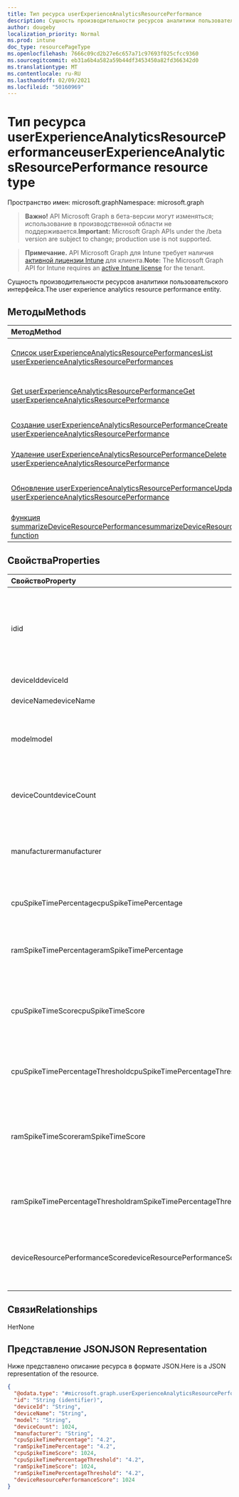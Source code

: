 ```yaml
---
title: Тип ресурса userExperienceAnalyticsResourcePerformance
description: Сущность производительности ресурсов аналитики пользовательского интерфейса.
author: dougeby
localization_priority: Normal
ms.prod: intune
doc_type: resourcePageType
ms.openlocfilehash: 7666c09cd2b27e6c657a71c97693f025cfcc9360
ms.sourcegitcommit: eb31a6b4a582a59b44df3453450a82fd366342d0
ms.translationtype: MT
ms.contentlocale: ru-RU
ms.lasthandoff: 02/09/2021
ms.locfileid: "50160969"
---
```

# <a name="userexperienceanalyticsresourceperformance-resource-type"></a><span data-ttu-id="9f462-103">Тип ресурса userExperienceAnalyticsResourcePerformance</span><span class="sxs-lookup"><span data-stu-id="9f462-103">userExperienceAnalyticsResourcePerformance resource type</span></span>

<span data-ttu-id="9f462-104">Пространство имен: microsoft.graph</span><span class="sxs-lookup"><span data-stu-id="9f462-104">Namespace: microsoft.graph</span></span>

> <span data-ttu-id="9f462-105">**Важно!** API Microsoft Graph в бета-версии могут изменяться; использование в производственной области не поддерживается.</span><span class="sxs-lookup"><span data-stu-id="9f462-105">**Important:** Microsoft Graph APIs under the /beta version are subject to change; production use is not supported.</span></span>

> <span data-ttu-id="9f462-106">**Примечание.** API Microsoft Graph для Intune требует наличия [активной лицензии Intune](https://go.microsoft.com/fwlink/?linkid=839381) для клиента.</span><span class="sxs-lookup"><span data-stu-id="9f462-106">**Note:** The Microsoft Graph API for Intune requires an [active Intune license](https://go.microsoft.com/fwlink/?linkid=839381) for the tenant.</span></span>

<span data-ttu-id="9f462-107">Сущность производительности ресурсов аналитики пользовательского интерфейса.</span><span class="sxs-lookup"><span data-stu-id="9f462-107">The user experience analytics resource performance entity.</span></span>

## <a name="methods"></a><span data-ttu-id="9f462-108">Методы</span><span class="sxs-lookup"><span data-stu-id="9f462-108">Methods</span></span>
|<span data-ttu-id="9f462-109">Метод</span><span class="sxs-lookup"><span data-stu-id="9f462-109">Method</span></span>|<span data-ttu-id="9f462-110">Возвращаемый тип</span><span class="sxs-lookup"><span data-stu-id="9f462-110">Return Type</span></span>|<span data-ttu-id="9f462-111">Описание</span><span class="sxs-lookup"><span data-stu-id="9f462-111">Description</span></span>|
|:---|:---|:---|
|[<span data-ttu-id="9f462-112">Список userExperienceAnalyticsResourcePerformances</span><span class="sxs-lookup"><span data-stu-id="9f462-112">List userExperienceAnalyticsResourcePerformances</span></span>](../api/intune-devices-userexperienceanalyticsresourceperformance-list.md)|<span data-ttu-id="9f462-113">[Коллекция userExperienceAnalyticsResourcePerformance](../resources/intune-devices-userexperienceanalyticsresourceperformance.md)</span><span class="sxs-lookup"><span data-stu-id="9f462-113">[userExperienceAnalyticsResourcePerformance](../resources/intune-devices-userexperienceanalyticsresourceperformance.md) collection</span></span>|<span data-ttu-id="9f462-114">Список свойств и связей [объектов userExperienceAnalyticsResourcePerformance.](../resources/intune-devices-userexperienceanalyticsresourceperformance.md)</span><span class="sxs-lookup"><span data-stu-id="9f462-114">List properties and relationships of the [userExperienceAnalyticsResourcePerformance](../resources/intune-devices-userexperienceanalyticsresourceperformance.md) objects.</span></span>|
|[<span data-ttu-id="9f462-115">Get userExperienceAnalyticsResourcePerformance</span><span class="sxs-lookup"><span data-stu-id="9f462-115">Get userExperienceAnalyticsResourcePerformance</span></span>](../api/intune-devices-userexperienceanalyticsresourceperformance-get.md)|[<span data-ttu-id="9f462-116">userExperienceAnalyticsResourcePerformance</span><span class="sxs-lookup"><span data-stu-id="9f462-116">userExperienceAnalyticsResourcePerformance</span></span>](../resources/intune-devices-userexperienceanalyticsresourceperformance.md)|<span data-ttu-id="9f462-117">Чтение свойств и связей объекта [userExperienceAnalyticsResourcePerformance.](../resources/intune-devices-userexperienceanalyticsresourceperformance.md)</span><span class="sxs-lookup"><span data-stu-id="9f462-117">Read properties and relationships of the [userExperienceAnalyticsResourcePerformance](../resources/intune-devices-userexperienceanalyticsresourceperformance.md) object.</span></span>|
|[<span data-ttu-id="9f462-118">Создание userExperienceAnalyticsResourcePerformance</span><span class="sxs-lookup"><span data-stu-id="9f462-118">Create userExperienceAnalyticsResourcePerformance</span></span>](../api/intune-devices-userexperienceanalyticsresourceperformance-create.md)|[<span data-ttu-id="9f462-119">userExperienceAnalyticsResourcePerformance</span><span class="sxs-lookup"><span data-stu-id="9f462-119">userExperienceAnalyticsResourcePerformance</span></span>](../resources/intune-devices-userexperienceanalyticsresourceperformance.md)|<span data-ttu-id="9f462-120">Создание объекта [userExperienceAnalyticsResourcePerformance.](../resources/intune-devices-userexperienceanalyticsresourceperformance.md)</span><span class="sxs-lookup"><span data-stu-id="9f462-120">Create a new [userExperienceAnalyticsResourcePerformance](../resources/intune-devices-userexperienceanalyticsresourceperformance.md) object.</span></span>|
|[<span data-ttu-id="9f462-121">Удаление userExperienceAnalyticsResourcePerformance</span><span class="sxs-lookup"><span data-stu-id="9f462-121">Delete userExperienceAnalyticsResourcePerformance</span></span>](../api/intune-devices-userexperienceanalyticsresourceperformance-delete.md)|<span data-ttu-id="9f462-122">Нет</span><span class="sxs-lookup"><span data-stu-id="9f462-122">None</span></span>|<span data-ttu-id="9f462-123">Удаляет [пользователяExperienceAnalyticsResourcePerformance.](../resources/intune-devices-userexperienceanalyticsresourceperformance.md)</span><span class="sxs-lookup"><span data-stu-id="9f462-123">Deletes a [userExperienceAnalyticsResourcePerformance](../resources/intune-devices-userexperienceanalyticsresourceperformance.md).</span></span>|
|[<span data-ttu-id="9f462-124">Обновление userExperienceAnalyticsResourcePerformance</span><span class="sxs-lookup"><span data-stu-id="9f462-124">Update userExperienceAnalyticsResourcePerformance</span></span>](../api/intune-devices-userexperienceanalyticsresourceperformance-update.md)|[<span data-ttu-id="9f462-125">userExperienceAnalyticsResourcePerformance</span><span class="sxs-lookup"><span data-stu-id="9f462-125">userExperienceAnalyticsResourcePerformance</span></span>](../resources/intune-devices-userexperienceanalyticsresourceperformance.md)|<span data-ttu-id="9f462-126">Обновление свойств объекта [userExperienceAnalyticsResourcePerformance.](../resources/intune-devices-userexperienceanalyticsresourceperformance.md)</span><span class="sxs-lookup"><span data-stu-id="9f462-126">Update the properties of a [userExperienceAnalyticsResourcePerformance](../resources/intune-devices-userexperienceanalyticsresourceperformance.md) object.</span></span>|
|[<span data-ttu-id="9f462-127">функция summarizeDeviceResourcePerformance</span><span class="sxs-lookup"><span data-stu-id="9f462-127">summarizeDeviceResourcePerformance function</span></span>](../api/intune-devices-userexperienceanalyticsresourceperformance-summarizedeviceresourceperformance.md)|<span data-ttu-id="9f462-128">[Коллекция userExperienceAnalyticsResourcePerformance](../resources/intune-devices-userexperienceanalyticsresourceperformance.md)</span><span class="sxs-lookup"><span data-stu-id="9f462-128">[userExperienceAnalyticsResourcePerformance](../resources/intune-devices-userexperienceanalyticsresourceperformance.md) collection</span></span>|<span data-ttu-id="9f462-129">Н/Д</span><span class="sxs-lookup"><span data-stu-id="9f462-129">Not yet documented</span></span>|

## <a name="properties"></a><span data-ttu-id="9f462-130">Свойства</span><span class="sxs-lookup"><span data-stu-id="9f462-130">Properties</span></span>
|<span data-ttu-id="9f462-131">Свойство</span><span class="sxs-lookup"><span data-stu-id="9f462-131">Property</span></span>|<span data-ttu-id="9f462-132">Тип</span><span class="sxs-lookup"><span data-stu-id="9f462-132">Type</span></span>|<span data-ttu-id="9f462-133">Описание</span><span class="sxs-lookup"><span data-stu-id="9f462-133">Description</span></span>|
|:---|:---|:---|
|<span data-ttu-id="9f462-134">id</span><span class="sxs-lookup"><span data-stu-id="9f462-134">id</span></span>|<span data-ttu-id="9f462-135">String</span><span class="sxs-lookup"><span data-stu-id="9f462-135">String</span></span>|<span data-ttu-id="9f462-136">Уникальный идентификатор сущности производительности ресурсов аналитики пользовательского интерфейса.</span><span class="sxs-lookup"><span data-stu-id="9f462-136">The unique identifier of the user experience analytics resource performance entity.</span></span>|
|<span data-ttu-id="9f462-137">deviceId</span><span class="sxs-lookup"><span data-stu-id="9f462-137">deviceId</span></span>|<span data-ttu-id="9f462-138">String</span><span class="sxs-lookup"><span data-stu-id="9f462-138">String</span></span>|<span data-ttu-id="9f462-139">ИД устройства.</span><span class="sxs-lookup"><span data-stu-id="9f462-139">The id of the device.</span></span>|
|<span data-ttu-id="9f462-140">deviceName</span><span class="sxs-lookup"><span data-stu-id="9f462-140">deviceName</span></span>|<span data-ttu-id="9f462-141">String</span><span class="sxs-lookup"><span data-stu-id="9f462-141">String</span></span>|<span data-ttu-id="9f462-142">Имя устройства.</span><span class="sxs-lookup"><span data-stu-id="9f462-142">The name of the device.</span></span>|
|<span data-ttu-id="9f462-143">model</span><span class="sxs-lookup"><span data-stu-id="9f462-143">model</span></span>|<span data-ttu-id="9f462-144">String</span><span class="sxs-lookup"><span data-stu-id="9f462-144">String</span></span>|<span data-ttu-id="9f462-145">Модель устройства аналитики пользовательского интерфейса.</span><span class="sxs-lookup"><span data-stu-id="9f462-145">The user experience analytics device model.</span></span>|
|<span data-ttu-id="9f462-146">deviceCount</span><span class="sxs-lookup"><span data-stu-id="9f462-146">deviceCount</span></span>|<span data-ttu-id="9f462-147">Int64</span><span class="sxs-lookup"><span data-stu-id="9f462-147">Int64</span></span>|<span data-ttu-id="9f462-148">Аналитика пользовательского интерфейса суммирует количество устройств.</span><span class="sxs-lookup"><span data-stu-id="9f462-148">User experience analytics summarized device count.</span></span>|
|<span data-ttu-id="9f462-149">manufacturer</span><span class="sxs-lookup"><span data-stu-id="9f462-149">manufacturer</span></span>|<span data-ttu-id="9f462-150">String</span><span class="sxs-lookup"><span data-stu-id="9f462-150">String</span></span>|<span data-ttu-id="9f462-151">Изготовитель устройства аналитики пользовательского интерфейса.</span><span class="sxs-lookup"><span data-stu-id="9f462-151">The user experience analytics device manufacturer.</span></span>|
|<span data-ttu-id="9f462-152">cpuSpikeTimePercentage</span><span class="sxs-lookup"><span data-stu-id="9f462-152">cpuSpikeTimePercentage</span></span>|<span data-ttu-id="9f462-153">Двойное с плавающей точкой</span><span class="sxs-lookup"><span data-stu-id="9f462-153">Double</span></span>|<span data-ttu-id="9f462-154">Время пика ЦП в процентах.</span><span class="sxs-lookup"><span data-stu-id="9f462-154">CPU spike time in percentage.</span></span> <span data-ttu-id="9f462-155">Допустимые значения: от 0 до 100</span><span class="sxs-lookup"><span data-stu-id="9f462-155">Valid values 0 to 100</span></span>|
|<span data-ttu-id="9f462-156">ramSpikeTimePercentage</span><span class="sxs-lookup"><span data-stu-id="9f462-156">ramSpikeTimePercentage</span></span>|<span data-ttu-id="9f462-157">Двойное с плавающей точкой</span><span class="sxs-lookup"><span data-stu-id="9f462-157">Double</span></span>|<span data-ttu-id="9f462-158">Время пика ОЗУ в процентах.</span><span class="sxs-lookup"><span data-stu-id="9f462-158">RAM spike time in percentage.</span></span> <span data-ttu-id="9f462-159">Допустимые значения: от 0 до 100</span><span class="sxs-lookup"><span data-stu-id="9f462-159">Valid values 0 to 100</span></span>|
|<span data-ttu-id="9f462-160">cpuSpikeTimeScore</span><span class="sxs-lookup"><span data-stu-id="9f462-160">cpuSpikeTimeScore</span></span>|<span data-ttu-id="9f462-161">Int32</span><span class="sxs-lookup"><span data-stu-id="9f462-161">Int32</span></span>|<span data-ttu-id="9f462-162">Оценка времени пика пика ЦП устройства аналитики пользовательского интерфейса.</span><span class="sxs-lookup"><span data-stu-id="9f462-162">The user experience analytics device CPU spike time score.</span></span> <span data-ttu-id="9f462-163">Допустимые значения: от 0 до 100</span><span class="sxs-lookup"><span data-stu-id="9f462-163">Valid values 0 to 100</span></span>|
|<span data-ttu-id="9f462-164">cpuSpikeTimePercentageThreshold</span><span class="sxs-lookup"><span data-stu-id="9f462-164">cpuSpikeTimePercentageThreshold</span></span>|<span data-ttu-id="9f462-165">Двойное с плавающей точкой</span><span class="sxs-lookup"><span data-stu-id="9f462-165">Double</span></span>|<span data-ttu-id="9f462-166">Пороговое значение cpuSpikeTimeScore.</span><span class="sxs-lookup"><span data-stu-id="9f462-166">Threshold of cpuSpikeTimeScore.</span></span> <span data-ttu-id="9f462-167">Допустимые значения: от 0 до 100</span><span class="sxs-lookup"><span data-stu-id="9f462-167">Valid values 0 to 100</span></span>|
|<span data-ttu-id="9f462-168">ramSpikeTimeScore</span><span class="sxs-lookup"><span data-stu-id="9f462-168">ramSpikeTimeScore</span></span>|<span data-ttu-id="9f462-169">Int32</span><span class="sxs-lookup"><span data-stu-id="9f462-169">Int32</span></span>|<span data-ttu-id="9f462-170">Показатель времени пика пика ОЗУ устройства аналитики пользовательского интерфейса.</span><span class="sxs-lookup"><span data-stu-id="9f462-170">The user experience analytics device RAM spike time score.</span></span> <span data-ttu-id="9f462-171">Допустимые значения: от 0 до 100</span><span class="sxs-lookup"><span data-stu-id="9f462-171">Valid values 0 to 100</span></span>|
|<span data-ttu-id="9f462-172">ramSpikeTimePercentageThreshold</span><span class="sxs-lookup"><span data-stu-id="9f462-172">ramSpikeTimePercentageThreshold</span></span>|<span data-ttu-id="9f462-173">Двойное с плавающей точкой</span><span class="sxs-lookup"><span data-stu-id="9f462-173">Double</span></span>|<span data-ttu-id="9f462-174">Пороговое значение ramSpikeTimeScore.</span><span class="sxs-lookup"><span data-stu-id="9f462-174">Threshold of ramSpikeTimeScore.</span></span> <span data-ttu-id="9f462-175">Допустимые значения: от 0 до 100</span><span class="sxs-lookup"><span data-stu-id="9f462-175">Valid values 0 to 100</span></span>|
|<span data-ttu-id="9f462-176">deviceResourcePerformanceScore</span><span class="sxs-lookup"><span data-stu-id="9f462-176">deviceResourcePerformanceScore</span></span>|<span data-ttu-id="9f462-177">Int32</span><span class="sxs-lookup"><span data-stu-id="9f462-177">Int32</span></span>|<span data-ttu-id="9f462-178">Оценка производительности ресурсов для конкретного устройства.</span><span class="sxs-lookup"><span data-stu-id="9f462-178">Resource performance score of a specific device.</span></span> <span data-ttu-id="9f462-179">Допустимые значения: от 0 до 100.</span><span class="sxs-lookup"><span data-stu-id="9f462-179">Valid values 0 to 100</span></span>|

## <a name="relationships"></a><span data-ttu-id="9f462-180">Связи</span><span class="sxs-lookup"><span data-stu-id="9f462-180">Relationships</span></span>
<span data-ttu-id="9f462-181">Нет</span><span class="sxs-lookup"><span data-stu-id="9f462-181">None</span></span>

## <a name="json-representation"></a><span data-ttu-id="9f462-182">Представление JSON</span><span class="sxs-lookup"><span data-stu-id="9f462-182">JSON Representation</span></span>
<span data-ttu-id="9f462-183">Ниже представлено описание ресурса в формате JSON.</span><span class="sxs-lookup"><span data-stu-id="9f462-183">Here is a JSON representation of the resource.</span></span>
<!-- {
  "blockType": "resource",
  "keyProperty": "id",
  "@odata.type": "microsoft.graph.userExperienceAnalyticsResourcePerformance"
}
-->
``` json
{
  "@odata.type": "#microsoft.graph.userExperienceAnalyticsResourcePerformance",
  "id": "String (identifier)",
  "deviceId": "String",
  "deviceName": "String",
  "model": "String",
  "deviceCount": 1024,
  "manufacturer": "String",
  "cpuSpikeTimePercentage": "4.2",
  "ramSpikeTimePercentage": "4.2",
  "cpuSpikeTimeScore": 1024,
  "cpuSpikeTimePercentageThreshold": "4.2",
  "ramSpikeTimeScore": 1024,
  "ramSpikeTimePercentageThreshold": "4.2",
  "deviceResourcePerformanceScore": 1024
}
```




